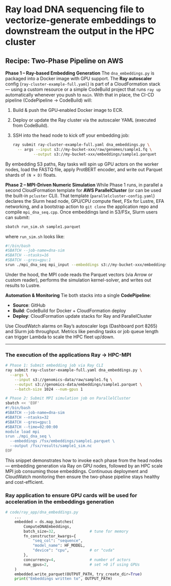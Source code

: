 # Ray load DNA sequencing file to vectorize-generate embeddings to downstream the output in the HPC cluster


## Recipe: Two-Phase Pipeline on AWS

**Phase 1 – Ray-based Embedding Generation**
The `dna_embeddings.py` is packaged into a Docker image with GPU support. The **Ray autoscaler** config (`ray-cluster-example-full.yaml`) is part of a CloudFormation stack — using a custom resource or a simple CodeBuild project that runs `ray up` automatically whenever you push to `main`. With that in place, the CI-CD pipeline (CodePipeline → CodeBuild) will:

1. Build & push the GPU‐enabled Docker image to ECR.
2. Deploy or update the Ray cluster via the autoscaler YAML (executed from CodeBuild).
3. SSH into the head node to kick off your embedding job:

   ```bash
   ray submit ray-cluster-example-full.yaml dna_embeddings.py \
     -- args --input s3://my-bucket-xxx/raw/genomes/sample1.fq \
            --output s3://my-bucket-xxx/embeddings/sample1.parquet
   ```

By embedding S3 paths, Ray tasks will spin up GPU actors on the worker nodes, load the FASTQ file, apply ProtBERT encoder, and write out Parquet shards of `(N × D)` floats.

**Phase 2 – MPI-Driven Numeric Simulation**
While Phase 1 runs, in parallel a second CloudFormation template for **AWS ParallelCluster** (or can be used the built-in `pcluster` CLI). That template (`parallelcluster-config.yaml`) declares the Slurm head node, GPU/CPU compute fleet, FSx for Lustre, EFA networking, and a bootstrap action to `git clone` the application repo and compile `mpi_dna_seq.cpp`. Once embeddings land in S3/FSx, Slurm users can submit:

```bash
sbatch run_sim.sh sample1.parquet
```

where `run_sim.sh` looks like:

```bash
#!/bin/bash
#SBATCH --job-name=dna-sim
#SBATCH --ntasks=16
#SBATCH --gres=gpu:1
srun ./mpi_dna_seq mpi_input --embeddings s3://my-bucket-xxx/embeddings/sample1.parquet
```

Under the hood, the MPI code reads the Parquet vectors (via Arrow or custom reader), performs the simulation kernel-solver, and writes out results to Lustre.

**Automation & Monitoring**
Tie both stacks into a single **CodePipeline**:

* **Source**: GitHub
* **Build**: CodeBuild for Docker + CloudFormation deploy
* **Deploy**: CloudFormation update stacks for Ray and ParallelCluster

Use CloudWatch alarms on Ray’s autoscaler logs (Dashboard port 8265) and Slurm job throughput. Metrics like pending tasks or job queue length can trigger Lambda to scale the HPC fleet up/down.

---

### The execution of the applications Ray -> HPC-MPI

```bash
# Phase 1: Submit embedding job via Ray CLI
ray submit ray-cluster-example-full.yaml dna_embeddings.py \
  --args \
    --input s3://genomics-data/raw/sample1.fq \
    --output s3://genomics-data/embeddings/sample1.parquet \
    --batch-size 1024 --num-gpus 1

# Phase 2: Submit MPI simulation job on ParallelCluster
sbatch << 'EOF'
#!/bin/bash
#SBATCH --job-name=dna-sim
#SBATCH --ntasks=32
#SBATCH --gres=gpu:1
#SBATCH --time=02:00:00
module load mpi
srun ./mpi_dna_seq \
  --embeddings /fsx/embeddings/sample1.parquet \
  --output /fsx/results/sample1_sim.nc
EOF
```

This snippet demonstrates how to invoke each phase from the head nodes — embedding generation via Ray on GPU nodes, followed by an HPC scale MPI job consuming those embeddings. Continuous deployment and CloudWatch monitoring then ensure the two-phase pipeline stays healthy and cost-efficient.

### Ray application to ensure GPU cards will be used for acceleration in the embeddings generation

```python
# code/ray_app/dna_embeddings.py
    ...
    embedded = ds.map_batches(
        ComputeDNAEmbeddings,
        batch_size=32,               # tune for memory
        fn_constructor_kwargs={
            "seq_col": "sequence",
            "model_name": HF_MODEL,
            "device": "cpu",         # or "cuda"
        },
        concurrency=4,               # number of actors
        num_gpus=2,                  # set >0 if using GPUs
    )
    embedded.write_parquet(OUTPUT_PATH, try_create_dir=True)
    print("Embeddings written to", OUTPUT_PATH)
```